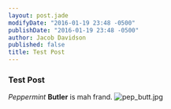 ```yaml
---
layout: post.jade
modifyDate: "2016-01-19 23:48 -0500"
publishDate: "2016-01-19 23:48 -0500"
author: Jacob Davidson
published: false
title: Test Post
---
```




### Test Post


_Peppermint_ **Butler** is mah frand.
![pep_butt.jpg]({{site.baseurl}}/media/pep_butt.jpg)
